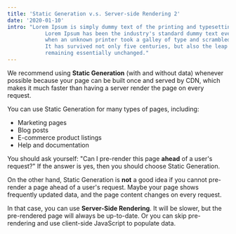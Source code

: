 ```yaml
---
title: 'Static Generation v.s. Server-side Rendering 2'
date: '2020-01-10'
intro: "Lorem Ipsum is simply dummy text of the printing and typesetting industry. 
            Lorem Ipsum has been the industry's standard dummy text ever since the 1500s, 
            when an unknown printer took a galley of type and scrambled it to make a type specimen book. 
            It has survived not only five centuries, but also the leap into electronic typesetting, 
            remaining essentially unchanged."
---
```


We recommend using **Static Generation** (with and without data) whenever possible because your page can be built once and served by CDN, which makes it much faster than having a server render the page on every request.

You can use Static Generation for many types of pages, including:

- Marketing pages
- Blog posts
- E-commerce product listings
- Help and documentation

You should ask yourself: "Can I pre-render this page **ahead** of a user's request?" If the answer is yes, then you should choose Static Generation.

On the other hand, Static Generation is **not** a good idea if you cannot pre-render a page ahead of a user's request. Maybe your page shows frequently updated data, and the page content changes on every request.

In that case, you can use **Server-Side Rendering**. It will be slower, but the pre-rendered page will always be up-to-date. Or you can skip pre-rendering and use client-side JavaScript to populate data.